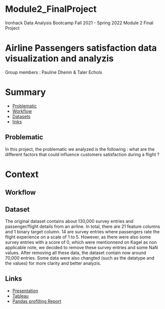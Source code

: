 # Module2_FinalProject
Ironhack Data Analysis Bootcamp Fall 2021 - Spring 2022 Module 2 Final Project
# Airline Passengers satisfaction data visualization and analyzis
Group members : Pauline Dhenin & Taler Echols 
# Summary 
 - [Problematic](#Problematic)
 - [Workflow](#Worflow)
 - [Datasets](#Datasets)
 - [links](#links)

## Problematic 
In this project, the problematic we analyzed is the following : what are the different factors that could influence customers satisfaction during a flight ? 

# Context 

## Workflow 

## Dataset 
The original dataset contains about 130,000 survey entries and passenger/flight details from an airline. In total, there are 21 feature columns and 1 binary target column. 14 are survey entries where passengers rate the flight experience on a scale of 1 to 5. However, as there were also some survey entries with a score of 0, which were mentionnend on Kagel as non applicable note, we decided to remove these survey entries and some NaN values. After removing all these data, the dataset contain now around 70,000 entries. Some data were also changted (such as the datatype and the values) for more clarity and better analyzis.


## Links 
* <a href="" >Presentation</a> 
* <a href="">Tableau</a> 
* <a href="" >Pandas profilling Report</a>
